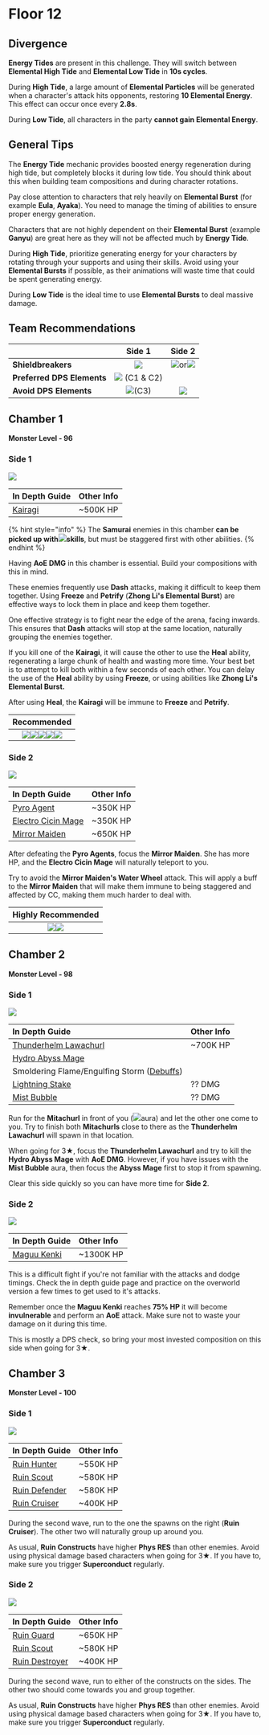 # Floor 12

## Divergence

**Energy Tides** are present in this challenge. They will switch between **Elemental High Tide** and **Elemental Low Tide** in **10s cycles**.

During **High Tide**, a large amount of **Elemental Particles** will be generated when a character's attack hits opponents, restoring **10 Elemental Energy**. This effect can occur once every **2.8s**.

During **Low Tide**, all characters in the party **cannot gain Elemental Energy**.

## General Tips

The **Energy Tide** mechanic provides boosted energy regeneration during high tide, but completely blocks it during low tide. You should think about this when building team compositions and during character rotations.

Pay close attention to characters that rely heavily on **Elemental Burst** \(for example **Eula**, **Ayaka**\). You need to manage the timing of abilities to ensure proper energy generation.

Characters that are not highly dependent on their **Elemental Burst** \(example **Ganyu**\) are great here as they will not be affected much by **Energy Tide**.

During **High Tide**, prioritize generating energy for your characters by rotating through your supports and using their skills. Avoid using your **Elemental Bursts** if possible, as their animations will waste time that could be spent generating energy.

During **Low Tide** is the ideal time to use **Elemental Bursts** to deal massive damage.

## Team Recommendations

|  | Side 1 | Side 2 |
| :--- | :---: | :---: |
| **Shieldbreakers** | ![](../../.gitbook/assets/cryo_small.png) | ![](../../.gitbook/assets/pyro_small.png)or![](../../.gitbook/assets/cryo_small.png) |
| **Preferred DPS Elements** | ![](../../.gitbook/assets/physical_small.png) \(C1 & C2\) |  |
| **Avoid DPS Elements** | ![](../../.gitbook/assets/physical_small.png)\(C3\) | ![](../../.gitbook/assets/physical_small.png) |

## Chamber 1

**Monster Level - 96**

### Side 1

![](../../.gitbook/assets/12-1-1v20.png)

| **In Depth Guide** | Other Info |
| :--- | :--- |
| [Kairagi](../../monsters/untitled/kairagi.md) | ~500K HP |

{% hint style="info" %}
The **Samurai** enemies in this chamber **can be picked up with**![](../../.gitbook/assets/anemo_small.png)**skills**, but must be staggered first with other abilities.
{% endhint %}

Having **AoE DMG** in this chamber is essential. Build your compositions with this in mind.

These enemies frequently use **Dash** attacks, making it difficult to keep them together. Using **Freeze** and **Petrify** \(**Zhong Li's Elemental Burst**\) are effective ways to lock them in place and keep them together.

One effective strategy is to fight near the edge of the arena, facing inwards. This ensures that **Dash** attacks will stop at the same location, naturally grouping the enemies together.

If you kill one of the **Kairagi**, it will cause the other to use the **Heal** ability, regenerating a large chunk of health and wasting more time. Your best bet is to attempt to kill both within a few seconds of each other. You can delay the use of the **Heal** ability by using **Freeze**, or using abilities like **Zhong Li's Elemental Burst.**

After using **Heal**, the **Kairagi** will be immune to **Freeze** and **Petrify**.

| **Recommended** |
| :---: |
| ![](../../.gitbook/assets/ui_avataricon_hutao.png)![](../../.gitbook/assets/ui_avataricon_xiangling.png)![](../../.gitbook/assets/ui_avataricon_tartaglia.png)![](../../.gitbook/assets/ui_avataricon_eula.png)![](../../.gitbook/assets/ui_avataricon_zhongli.png) |

### Side 2

![](../../.gitbook/assets/12-1-2v20.png)

| **In Depth Guide** | Other Info |
| :--- | :--- |
| [Pyro Agent](../../monsters/fatui/pyro-agent.md) | ~350K HP |
| [Electro Cicin Mage](../../monsters/fatui/electro-cicin-mage.md) | ~350K HP |
| [Mirror Maiden](../../monsters/fatui/mirror-maiden.md) | ~650K HP |

After defeating the **Pyro Agents**, focus the **Mirror Maiden**. She has more HP, and the **Electro Cicin Mage** will naturally teleport to you.

Try to avoid the **Mirror Maiden's Water Wheel** attack. This will apply a buff to the **Mirror Maiden** that will make them immune to being staggered and affected by CC, making them much harder to deal with.

| **Highly Recommended** |
| :---: |
| ![](../../.gitbook/assets/ui_avataricon_jean.png)![](../../.gitbook/assets/ui_avataricon_venti.png) |

## Chamber 2

**Monster Level - 98**

### Side 1



![](../../.gitbook/assets/12-2-1v20.png)

| **In Depth Guide** | Other Info |
| :--- | :--- |
| [Thunderhelm Lawachurl](../../monsters/hilichurls/thunderhelm-lawachurl.md) | ~700K HP |
| [Hydro Abyss Mage](../../monsters/abyss-order/hydro-abyss-mage.md) |  |
| Smoldering Flame/Engulfing Storm \([Debuffs](../../mechanics/debuffs/)\) |  |
| [Lightning Stake](../../mechanics/auras/lightning-stake.md) | ?? DMG |
| [Mist Bubble](../../mechanics/auras/mist-bubble.md) | ?? DMG |

Run for the **Mitachurl** in front of you \(![](../../.gitbook/assets/pyro_small.png)aura\) and let the other one come to you. Try to finish both **Mitachurls** close to there as the **Thunderhelm Lawachurl** will spawn in that location.

When going for 3★, focus the **Thunderhelm Lawachurl** and try to kill the **Hydro Abyss Mage** with **AoE DMG**. However, if you have issues with the **Mist Bubble** aura, then focus the **Abyss Mage** first to stop it from spawning.

Clear this side quickly so you can have more time for **Side 2**.

### Side 2

![](../../.gitbook/assets/maguu-kenki.png)

| **In Depth Guide** | Other Info |
| :--- | :--- |
| [Maguu Kenki](../../monsters/elites/maguu-kenki.md) | ~1300K HP |

This is a difficult fight if you're not familiar with the attacks and dodge timings. Check the in depth guide page and practice on the overworld version a few times to get used to it's attacks.

Remember once the **Maguu Kenki** reaches **75% HP** it will become **invulnerable** and perform an **AoE** attack. Make sure not to waste your damage on it during this time.

This is mostly a DPS check, so bring your most invested composition on this side when going for 3★.

## Chamber 3

**Monster Level - 100**

### Side 1

![](../../.gitbook/assets/12-3-1v20.png)

| **In Depth Guide** | Other Info |
| :--- | :--- |
| [Ruin Hunter](../../monsters/ruin-constructs/ruin-hunter.md) | ~550K HP |
| [Ruin Scout](../../monsters/ruin-constructs/ruin-scout.md) | ~580K HP |
| [Ruin Defender](../../monsters/ruin-constructs/ruin-defender.md) | ~580K HP |
| [Ruin Cruiser](../../monsters/ruin-constructs/ruin-cruiser.md) | ~400K HP |

During the second wave, run to the one the spawns on the right \(**Ruin Cruiser**\). The other two will naturally group up around you.

As usual, **Ruin Constructs** have higher **Phys RES** than other enemies. Avoid using physical damage based characters when going for 3★. If you have to, make sure you trigger **Superconduct** regularly.

### Side 2

![](../../.gitbook/assets/12-3-2v20.png)

| **In Depth Guide** | Other Info |
| :--- | :--- |
| [Ruin Guard](../../monsters/ruin-constructs/ruin-guard.md) | ~650K HP |
| [Ruin Scout](../../monsters/ruin-constructs/ruin-scout.md) | ~580K HP |
| [Ruin Destroyer](../../monsters/ruin-constructs/ruin-destroyer.md) | ~400K HP |

During the second wave, run to either of the constructs on the sides. The other two should come towards you and group together.

As usual, **Ruin Constructs** have higher **Phys RES** than other enemies. Avoid using physical damage based characters when going for 3★. If you have to, make sure you trigger **Superconduct** regularly.

